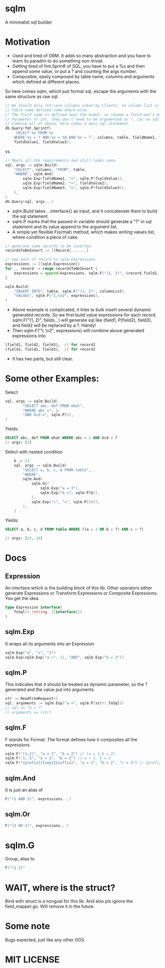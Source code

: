 # sqlm
A minimalist sql builder

# Motivation

* Used and tired of ORM. It adds so many abstraction and you have to learn its paradim to do something non-trivial.
* Getting tired of fmt.Sprintf of SQL, you have to put a %s and then append some value, or put a ? and counting the args number.
* Composible, easily composed by table name, columns and arguments which defined at different places. 

So here comes sqlm, which just format sql, escape the arguments with the same structure as raw sql.

```Go
// We should only retrieve columns asked by clients, so column list is passed in
// Table name defined some where else.
// The field name is defined near the model, so rename a field won't miss a single statement.
// Parameter of int, they don't need to be argumented as ?, caz no sql injection possible for int.
// Combine all of above, here comes a mess sql statement.
db.Query(fmt.Sprintf(
	`SELECT %s FROM %s 
 	WHERE %s = ? AND %s = %d AND %s = ?`, columns, table, fieldName1, fieldName2, fieldValue2, fieldName3), 
 	fieldValue1, fieldValue3);
```
vs
```Go
// Meets all the requirements and still looks sane.
sql, args := sqlm.Build(
	"SELECT", columns, "FROM", table,
	"WHERE", sqlm.And(
		sqlm.Exp(fieldName1, "=", sqlm.P(fieldValue)),
		sqlm.Exp(fieldName2, "=", fieldValue2),
		sqlm.Exp(fieldName3, "=", sqlm.P(fieldValue3)),
	),
)
db.Query(sql, args...)
```
- sqlm.Build takes ...interface{} as input, and it concatenate them to build the sql statement.
- sqlm.P marks that the passed in variable should generate a "?" in sql statement and its value append to the argument list.
- A simple yet flexible F(ormat) method, which makes writing values list, where condition a piece of cake.

```Go
// generate some records to be inserted
recordsToBeInsert := []Record{.......}

// map each of record to sqlm.Expressions
expressions := []sqlm.Expression{} 
for _, record := range recordsToBeInsert {
    expressions = append(expressions, sqlm.F("(1, 2)", &record.field1, sqlm.P(&record.field2), &record.field3)) // (field1Value, field2Value, field3Value)
}

sqlm.Build(
	"INSERT INTO", table, sqlm.F("(1, 2)", columnList),
	"VALUES", sqlm.F("1,\n2", expressions),
)
```
- Above example is complicated, it tries to bulk insert several dynamic generated records. So we first build value expressions for each record. sqlm.F("(1, 2)", fields...) will generate sql like (field1, P(field2), field3), and field2 will be replaced by a ?. Handy!
- Then sqlm.F("1, \n2", expressions) will combine above generated expressions into 
```sql
(field1, field2, field3),  // for record1
(field1, field2, field3),  // for record2
```
- It has two parts, but still clear.

# Some other Examples:
Select

```Go
sql, args := sqlm.Build(
		"SELECT abc, def FROM what",
		"WHERE abc =", 1,
		"AND bcd =", sqlm.P(2),
)
```
Yields:
```SQL
SELECT abc, def FROM what WHERE abc = 1 AND bcd = ?
// args: [2]
```

Select with nested condition
```Go
	b := 23
	sql, args := sqlm.Build(
		"SELECT a, b, c, d FROM table",
		"WHERE",
		sqlm.And(
			sqlm.Or(
				sqlm.Exp("a = 3"),
				sqlm.Exp("b =", sqlm.P(b)),
			),
			sqlm.Exp("c", "=", sqlm.P(24)),
		),
	)
```
Yields:
```SQL
SELECT a, b, c, d FROM table WHERE ((a = 3 OR b = ?) AND c = ?)

// args: [23, 24]
```

# Docs
## Expression
An interface which is the building block of this lib. Other operators either generate Expressions or Transform Expressions or Composite Expressions. 
You get the idea.
```Go
type Expression interface{
    ToSql() (string, []interface{})
}
```

## sqlm.Exp
It wraps all its arguments into an Expression
```Go
sqlm.Exp("a", "=", "1")
sqlm.Exp(sqlm.Exp("a =", 1), "AND", sqlm.Exp("b = 2"))
```
## sqlm.P
This indicates that it should be treated as dynamic parameter, so the ? generated and the value put into arguments
```Go
str := ReadFromRequest()
sql, arguments := sqlm.Exp("a =", sqlm.P(str)).ToSql()
// sql == "a = ?"
// arguments == [str]
```

## sqlm.F
F stands for Format. The format defines how it composites all the expressions.

```Go
sqlm.F("(1,2)", "a = 1", "b = 2") // (a = 1,b = 2)
sqlm.F("1, 2", "a = 1", "b = 2") // a = 1, b = 2
sqlm.F("{prefix}1{sep}2{suffix}", "a = 1", "b = 2", "c = 3") // {prefix}a = 1{sep}b = 2{sep}c = 3{suffix}
```

## sqlm.And
It is just an alias of
```Go
F("(1 AND 2)", expressions...)
```

## sqlm.Or
```Go
F("(1 OR 2)", expressions...)
```

# sqlm.G
Group, alias to
```Go
F("(1 2)"
```

# WAIT, where is the struct?
Bind with struct is a nongoal for this lib. And also pls ignore the field_mapper.go. Will remove it in the future.

# Some note
Bugs expected, just like any other OOS.

# MIT LICENSE
